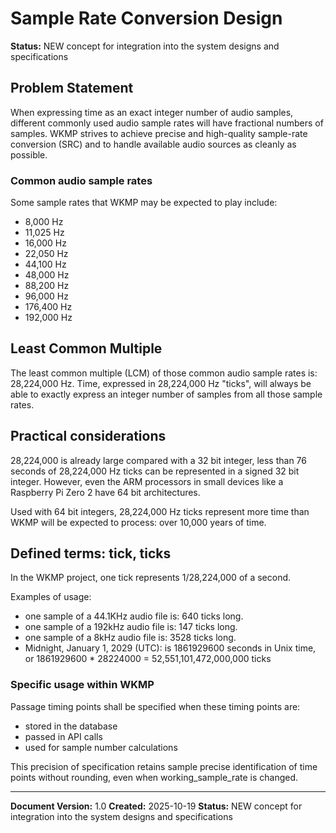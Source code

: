 ﻿# Sample Rate Conversion Design

**Status:** NEW concept for integration into the system designs and specifications

## Problem Statement

When expressing time as an exact integer number of audio samples, different commonly used audio sample rates will have fractional numbers of samples. WKMP strives to achieve precise and high-quality sample-rate conversion (SRC) and to handle available audio sources as cleanly as possible.

### Common audio sample rates

Some sample rates that WKMP may be expected to play include:

- 8,000 Hz
- 11,025 Hz
- 16,000 Hz
- 22,050 Hz
- 44,100 Hz
- 48,000 Hz
- 88,200 Hz
- 96,000 Hz
- 176,400 Hz
- 192,000 Hz 

## Least Common Multiple

The least common multiple (LCM) of those common audio sample rates is: 28,224,000 Hz.  Time, expressed in 28,224,000 Hz "ticks", will always be able to exactly express an integer number of samples from all those sample rates.

## Practical considerations

28,224,000 is already large compared with a 32 bit integer, less than 76 seconds of 28,224,000 Hz ticks can be represented in a signed 32 bit integer.  However, even the ARM processors in small devices like a Raspberry Pi Zero 2 have 64 bit architectures.

Used with 64 bit integers, 28,224,000 Hz ticks represent more time than WKMP will be expected to process: over 10,000 years of time.

## Defined terms: tick, ticks

In the WKMP project, one tick represents 1/28,224,000 of a second.

Examples of usage:

- one sample of a 44.1KHz audio file is: 640 ticks long.
- one sample of a 192kHz audio file is: 147 ticks long.
- one sample of a 8kHz audio file is: 3528 ticks long.
- Midnight, January 1, 2029 (UTC): is 1861929600 seconds in Unix time, or 1861929600 * 28224000 = 52,551,101,472,000,000 ticks

### Specific usage within WKMP

Passage timing points shall be specified when these timing points
are:
- stored in the database
- passed in API calls
- used for sample number calculations

This precision of specification retains sample precise identification of time points without rounding, even when working_sample_rate is changed.

---

**Document Version:** 1.0
**Created:** 2025-10-19
**Status:** NEW concept for integration into the system designs and specifications
 